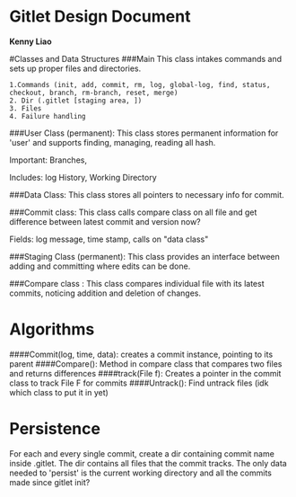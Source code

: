 # Gitlet Design Document

**Kenny Liao**

#Classes and Data Structures
###Main
This class intakes commands and sets up proper files and directories.

    1.Commands (init, add, commit, rm, log, global-log, find, status, checkout, branch, rm-branch, reset, merge)
    2. Dir (.gitlet [staging area, ])
    3. Files
    4. Failure handling
    
###User Class (permanent):
This class stores permanent information for 'user' and supports finding, managing, reading all hash.

Important: Branches, 

Includes: log History, Working Directory
    
###Data Class:
This class stores all pointers to necessary info for commit.

###Commit class: 
This class calls compare class on all file and get difference between latest commit and version now?


Fields: log message, time stamp, calls on "data class"

###Staging Class (permanent):
This class provides an interface between adding and committing where edits can be done.

###Compare class : 
This class compares individual file with its latest commits, noticing addition and deletion of changes.


# Algorithms
####Commit(log, time, data): creates a commit instance, pointing to its parent
####Compare(): Method in compare class that compares two files and returns differences
####track(File f): Creates a pointer in the commit class to track File F for commits
####Untrack(): Find untrack files (idk which class to put it in yet)

# Persistence
For each and every single commit, create a dir containing commit name inside .gitlet. The dir contains all files that the commit tracks.
The only data needed to 'persist' is the current working directory and all the commits made since gitlet init?

